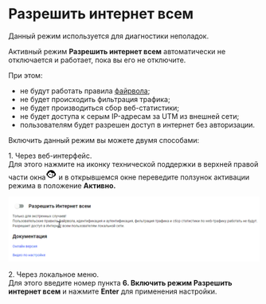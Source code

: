 # Разрешить интернет всем

Данный режим используется для диагностики неполадок.

Активный режим **Разрешить интернет всем** автоматически не отключается и работает, пока вы его не отключите.

При этом:

* не будут работать правила [файрвола](../settings/access-rules/firewall.md);
* не будет происходить фильтрация трафика;
* не будет производиться сбор веб-статистики;
* не будет доступа к серым IP-адресам за UTM из внешней сети;
* пользователям будет разрешен доступ в интернет без авторизации.

Включить данный режим вы можете двумя способами:

1\. Через веб-интерфейс.\
Для этого нажмите на иконку технической поддержки в верхней правой части окна![](../.gitbook/assets/icon-help.png) и в открывшемся окне переведите ползунок активации режима в положение **Активно.**

![](../.gitbook/assets/allow-int.gif)

2\. Через локальное меню.\
Для этого введите номер пункта **6. Включить режим Разрешить интернет всем** и нажмите **Enter** для применения настройки.
